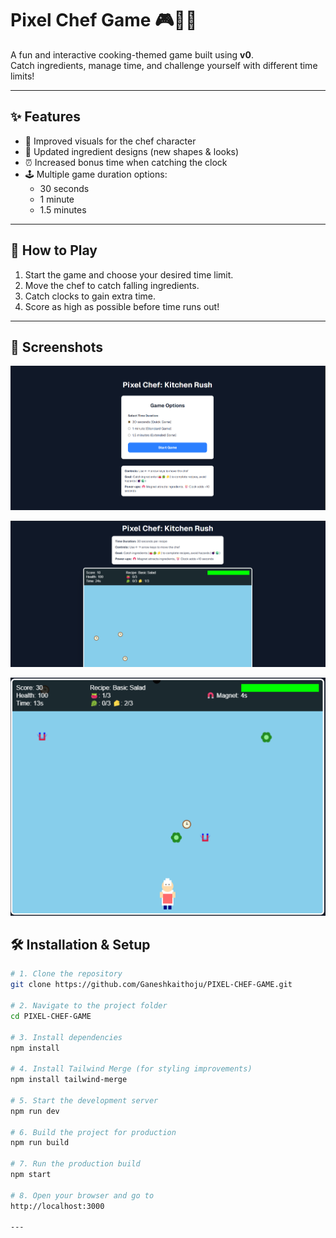 # Pixel Chef Game 🎮👨‍🍳  

A fun and interactive cooking-themed game built using **v0**.  
Catch ingredients, manage time, and challenge yourself with different time limits!  

---

## ✨ Features  
- 🎨 Improved visuals for the chef character  
- 🥕 Updated ingredient designs (new shapes & looks)  
- ⏰ Increased bonus time when catching the clock  
- 🕹️ Multiple game duration options:  
  - 30 seconds  
  - 1 minute  
  - 1.5 minutes  

---

## 🚀 How to Play  
1. Start the game and choose your desired time limit.  
2. Move the chef to catch falling ingredients.  
3. Catch clocks to gain extra time.  
4. Score as high as possible before time runs out!  

---

## 📸 Screenshots


![Game Start Screen](https://github.com/Ganeshkaithoju/PIXEL-CHEF-GAME/blob/main/game-start.png?raw=true)

![Gameplay Screenshot 1](./screenshots/gameplay1.png)

![Gameplay Screenshot 2](./screenshots/gameplay2.png)
## 🛠️ Installation & Setup  
```bash
# 1. Clone the repository
git clone https://github.com/Ganeshkaithoju/PIXEL-CHEF-GAME.git

# 2. Navigate to the project folder
cd PIXEL-CHEF-GAME

# 3. Install dependencies
npm install

# 4. Install Tailwind Merge (for styling improvements)
npm install tailwind-merge

# 5. Start the development server
npm run dev

# 6. Build the project for production
npm run build

# 7. Run the production build
npm start

# 8. Open your browser and go to
http://localhost:3000

---




